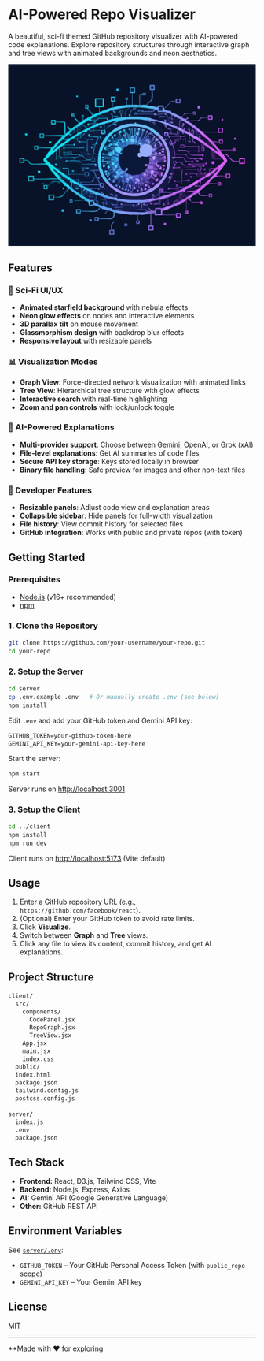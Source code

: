 # AI-Powered Repo Visualizer

A beautiful, sci-fi themed GitHub repository visualizer with AI-powered code explanations. Explore repository structures through interactive graph and tree views with animated backgrounds and neon aesthetics.

![AI-Powered Repo Visualizer](client/public/logo.svg)

## Features

### 🎨 Sci-Fi UI/UX
- **Animated starfield background** with nebula effects
- **Neon glow effects** on nodes and interactive elements
- **3D parallax tilt** on mouse movement
- **Glassmorphism design** with backdrop blur effects
- **Responsive layout** with resizable panels

### 📊 Visualization Modes
- **Graph View**: Force-directed network visualization with animated links
- **Tree View**: Hierarchical tree structure with glow effects
- **Interactive search** with real-time highlighting
- **Zoom and pan controls** with lock/unlock toggle

### 🤖 AI-Powered Explanations
- **Multi-provider support**: Choose between Gemini, OpenAI, or Grok (xAI)
- **File-level explanations**: Get AI summaries of code files
- **Secure API key storage**: Keys stored locally in browser
- **Binary file handling**: Safe preview for images and other non-text files

### 🔧 Developer Features
- **Resizable panels**: Adjust code view and explanation areas
- **Collapsible sidebar**: Hide panels for full-width visualization
- **File history**: View commit history for selected files
- **GitHub integration**: Works with public and private repos (with token)

## Getting Started

### Prerequisites

- [Node.js](https://nodejs.org/) (v16+ recommended)
- [npm](https://www.npmjs.com/)

### 1. Clone the Repository

```sh
git clone https://github.com/your-username/your-repo.git
cd your-repo
```

### 2. Setup the Server

```sh
cd server
cp .env.example .env   # Or manually create .env (see below)
npm install
```

Edit `.env` and add your GitHub token and Gemini API key:
```
GITHUB_TOKEN=your-github-token-here
GEMINI_API_KEY=your-gemini-api-key-here
```

Start the server:
```sh
npm start
```
Server runs on [http://localhost:3001](http://localhost:3001)

### 3. Setup the Client

```sh
cd ../client
npm install
npm run dev
```
Client runs on [http://localhost:5173](http://localhost:5173) (Vite default)

## Usage

1. Enter a GitHub repository URL (e.g., `https://github.com/facebook/react`).
2. (Optional) Enter your GitHub token to avoid rate limits.
3. Click **Visualize**.
4. Switch between **Graph** and **Tree** views.
5. Click any file to view its content, commit history, and get AI explanations.

## Project Structure

```
client/
  src/
    components/
      CodePanel.jsx
      RepoGraph.jsx
      TreeView.jsx
    App.jsx
    main.jsx
    index.css
  public/
  index.html
  package.json
  tailwind.config.js
  postcss.config.js

server/
  index.js
  .env
  package.json
```

## Tech Stack

- **Frontend:** React, D3.js, Tailwind CSS, Vite
- **Backend:** Node.js, Express, Axios
- **AI:** Gemini API (Google Generative Language)
- **Other:** GitHub REST API

## Environment Variables

See [`server/.env`](server/.env):

- `GITHUB_TOKEN` – Your GitHub Personal Access Token (with `public_repo` scope)
- `GEMINI_API_KEY` – Your Gemini API key

## License

MIT

---

**Made with ❤️ for exploring
